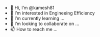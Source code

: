 - 👋 Hi, I’m @kamesh81
- 👀 I’m interested in Engineeing Efficiency 
- 🌱 I’m currently learning ...
- 💞️ I’m looking to collaborate on ...
- 📫 How to reach me ...

<!---
kamesh81/kamesh81 is a ✨ special ✨ repository because its `README.md` (this file) appears on your GitHub profile.
You can click the Preview link to take a look at your changes.
--->
